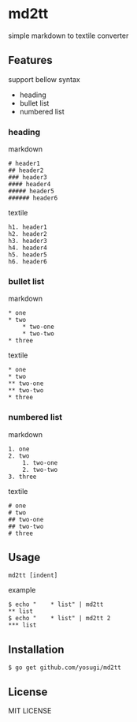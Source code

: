 # md2tt

simple markdown to textile converter

## Features

support bellow syntax

* heading
* bullet list
* numbered list

### heading

markdown

```
# header1
## header2
### header3
#### header4
##### header5
###### header6
```

textile

```
h1. header1
h2. header2
h3. header3
h4. header4
h5. header5
h6. header6
```

### bullet list

markdown

```
* one
* two
    * two-one
    * two-two
* three
```

textile

```
* one
* two
** two-one
** two-two
* three
```

### numbered list

markdown

```
1. one
2. two
    1. two-one
    2. two-two
3. three
```

textile

```
# one
# two
## two-one
## two-two
# three
```

## Usage

```
md2tt [indent]
```

example

```
$ echo "    * list" | md2tt
** list
$ echo "    * list" | md2tt 2
*** list
```

## Installation

```
$ go get github.com/yosugi/md2tt
```

## License

MIT LICENSE
